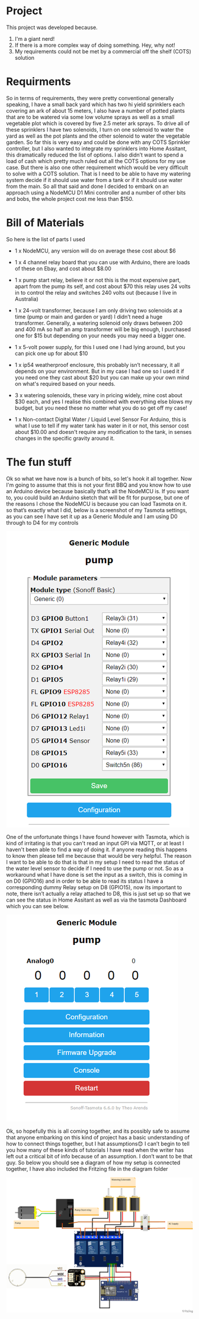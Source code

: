 # Project

This project was developed because.

1.	I'm a giant nerd!
2.	If there is a more complex way of doing something. Hey, why not!
3.	My requirements could not be met by a commercial off the shelf (COTS) solution

# Requirments
So in terms of requirements, they were pretty conventional generally speaking, I have a small back yard which has two hi yield sprinklers each covering an ark of about 15 meters, I also have a number of potted plants that are to be watered via some low volume sprays  as well as a small vegetable plot which is covered by five 2.5 meter ark sprays.
To drive all of these sprinklers I have two solenoids, I turn on one solenoid to water the yard as well as the pot plants and the other solenoid to water the vegetable garden. 
So far this is very easy and could be done with any COTS Sprinkler controller, but I also wanted to integrate my sprinklers into Home Assitant, this dramatically reduced the list of options. I also didn’t want to spend a load of cash which pretty much ruled out all the COTS options for my use case. But there is also one other requirement which would be very difficult to solve with a COTS solution. That is I need to be able to have my watering system decide if it should use water from a tank or if it should use water from the main. 
So all that said and done I decided to embark on an approach using a NodeMCU D1 Mini controller and a number of other bits and bobs, the whole project cost me less than $150.

# Bill of Materials

So here is the list of parts I used 
*	1 x NodeMCU, any version will do on average these cost about $6 

*	1 x 4 channel relay board that you can use with Arduino, there are loads of these on Ebay, and cost about $8.00

*	1 x pump start relay, believe it or not this is the most expensive part, apart from the pump its self, and cost about $70 this relay uses 24 volts in to control the relay and switches 240 volts out (because I live in Australia) 

*	1 x 24-volt transformer, because I am only driving two solenoids at a time (pump or main and garden or yard) I didn’t need a huge transformer. Generally, a watering solenoid only draws between 200 and 400 mA so half an amp transformer will be big enough, I purchased one for $15 but depending on your needs you may need a bigger one.  

*	1 x 5-volt power supply, for this I used one I had lying around, but you can pick one up for about $10

*	1 x ip54 weatherproof enclosure, this probably isn’t necessary, it all depends on your environment. But in my case I had one so I used it if you need one they cast about $20 but you can make up your own mind on what's required based on your needs.

*	3 x watering solenoids, these vary in pricing widely, mine cost about $30 each, and yes I realise this combined with everything else blows my budget, but you need these no matter what you do so get off my case!

*	1 x Non-contact Digital Water / Liquid Level Sensor For Arduino, this is what I use to tell if my water tank has water in it or not, this sensor cost about $10.00 and doesn't require any modification to the tank, in senses changes in the specific gravity around it. 

# The fun stuff

Ok so what we have now is a bunch of bits, so let's hook it all together. Now I'm going to assume that this is not your first BBQ and you know how to use an Arduino device because basically that’s all the NodeMCU is. 
If you want to, you could build an Arduino sketch that will be fit for purpose, but one of the reasons I chose the NodeMCU is because you can load Tasmota on it. so that’s exactly what I did, below is a screenshot of my Tasmota settings, as you can see I have set it up as a Generic Module and I am using D0 through to D4 for my controls

![Image of Tasmota Settings](https://github.com/tonyfitzs/homeAssitant-WateringSystem/blob/master/Images/TasmotaSettings.PNG)

One of the unfortunate things I have found however with Tasmota, which is kind of irritating is that you can't read an input GPI via MQTT, or at least I haven't been able to find a way of doing it. if anyone reading this happens to know then please tell me because that would be very helpful. The reason I want to be able to do that is that in my setup I need to read the status of the water level sensor to decide if I need to use the pump or not. 
So as a workaround what I have done is set the input as a switch, this is coming in on D0 (GPIO16) and in order to be able to read its status I have a corresponding dummy Relay setup on D8 (GPIO15), now its important to note, there isn’t actually a relay attached to D8, this is just set up so that we can see the status in Home Assitant as well as via the tasmota Dashboard which you can see below. 

![Image of Tasmota dashboard](https://github.com/tonyfitzs/homeAssitant-WateringSystem/blob/master/Images/TasmotaDashboard.PNG)

Ok, so hopefully this is all coming together, and its possibly safe to assume that anyone embarking on this kind of project has a basic understanding of how to connect things together, but I hat assumptions😊 I can’t begin to tell you how many of these kinds of tutorials I have read when the writer has left out a critical bit of info because of an assumption. I don’t want to be that guy. 
So below you should see a diagram of how my setup is connected together, I have also included the Fritzing file in the diagram folder

![Image of Tasmota dashboard](https://github.com/tonyfitzs/homeAssitant-WateringSystem/blob/master/Images/Watering_system_Layout.png)


